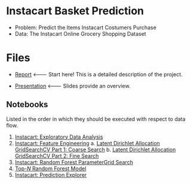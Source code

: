 # Instacart Basket Prediction
* Problem: Predict the Items Instacart Costumers Purchase
* Data: The Instacart Online Grocery Shopping Dataset

# Files
* [Report](./instacart-report.pdf) <--- Start here! This is a detailed description of the project.

* [Presentation](./instacart-presentation.pdf) <--- Slides provide an overview.

## Notebooks
Listed in the order in which they should be executed with respect to data flow.
1. [Instacart: Exploratory Data Analysis](./instacart-exploratory-data-analysis.ipynb)
2. [Instacart: Feature Engineering](./instacart-feature-engineering.ipynb)
  a. [Latent Dirichlet Allocation GridSearchCV Part 1: Coarse Search](./instacart-lda-gridsearchcv-course.ipynb)
  b. [Latent Dirichlet Allocation GridSearchCV Part 2: Fine Search](./instacart-lda-gridsearchcv-fine.ipynb)
3. [Instacart: Random Forest ParameterGrid Search](./instacart-random-forest-parametergrid-search.ipynb)
4. [Top-$N$ Random Forest Model](./instacart-top-n-random-forest-model.ipynb)
5. [Instacart: Prediction Explorer](/instacart-prediction-explorer.ipynb)
